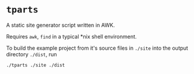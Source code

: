 # `tparts`

A static site generator script written in AWK.

Requires `awk`, `find` in a typical \*nix shell environment.

To build the example project from it's source files in `./site` into the output directory `./dist`, run
```bash
./tparts ./site ./dist
```
